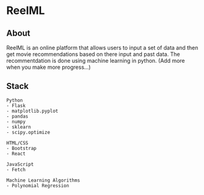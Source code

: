 # ReelML

## About 
ReelML is an online platform that allows users to input a set of data and then get movie recommendations based on there input and past data. The recommentdation is done using machine learning in python. (Add more when you make more progress...)

## Stack

```
Python
- Flask
- matplotlib.pyplot
- pandas
- numpy
- sklearn
- scipy.optimize

HTML/CSS
- Bootstrap
- React

JavaScript
- Fetch

Machine Learning Algorithms
- Polynomial Regression
```
